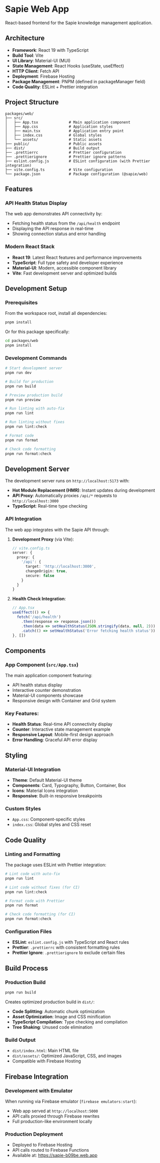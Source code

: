 # Sapie Web App

React-based frontend for the Sapie knowledge management application.

## Architecture

- **Framework**: React 19 with TypeScript
- **Build Tool**: Vite
- **UI Library**: Material-UI (MUI)
- **State Management**: React Hooks (useState, useEffect)
- **HTTP Client**: Fetch API
- **Deployment**: Firebase Hosting
- **Package Management**: PNPM (defined in packageManager field)
- **Code Quality**: ESLint + Prettier integration

## Project Structure

```
packages/web/
├── src/
│   ├── App.tsx              # Main application component
│   ├── App.css              # Application styles
│   ├── main.tsx             # Application entry point
│   ├── index.css            # Global styles
│   └── assets/              # Static assets
├── public/                  # Public assets
├── dist/                    # Build output
├── .prettierrc              # Prettier configuration
├── .prettierignore          # Prettier ignore patterns
├── eslint.config.js         # ESLint configuration (with Prettier integration)
├── vite.config.ts           # Vite configuration
└── package.json             # Package configuration (@sapie/web)
```

## Features

### API Health Status Display
The web app demonstrates API connectivity by:
- Fetching health status from the `/api/health` endpoint
- Displaying the API response in real-time
- Showing connection status and error handling

### Modern React Stack
- **React 19**: Latest React features and performance improvements
- **TypeScript**: Full type safety and developer experience
- **Material-UI**: Modern, accessible component library
- **Vite**: Fast development server and optimized builds

## Development Setup

### Prerequisites

From the workspace root, install all dependencies:
```bash
pnpm install
```

Or for this package specifically:
```bash
cd packages/web
pnpm install
```

### Development Commands

```bash
# Start development server
pnpm run dev

# Build for production
pnpm run build

# Preview production build
pnpm run preview

# Run linting with auto-fix
pnpm run lint

# Run linting without fixes
pnpm run lint:check

# Format code
pnpm run format

# Check code formatting
pnpm run format:check
```

## Development Server

The development server runs on `http://localhost:5173` with:
- **Hot Module Replacement (HMR)**: Instant updates during development
- **API Proxy**: Automatically proxies `/api/*` requests to `http://localhost:3000`
- **TypeScript**: Real-time type checking

### API Integration

The web app integrates with the Sapie API through:

1. **Development Proxy** (via Vite):
   ```typescript
   // vite.config.ts
   server: {
     proxy: {
       '/api': {
         target: 'http://localhost:3000',
         changeOrigin: true,
         secure: false
       }
     }
   }
   ```

2. **Health Check Integration**:
   ```typescript
   // App.tsx
   useEffect(() => {
     fetch('/api/health')
       .then(response => response.json())
       .then(data => setHealthStatus(JSON.stringify(data, null, 2)))
       .catch(() => setHealthStatus('Error fetching health status'))
   }, [])
   ```

## Components

### App Component (`src/App.tsx`)
The main application component featuring:
- API health status display
- Interactive counter demonstration
- Material-UI components showcase
- Responsive design with Container and Grid system

### Key Features:
- **Health Status**: Real-time API connectivity display
- **Counter**: Interactive state management example
- **Responsive Layout**: Mobile-first design approach
- **Error Handling**: Graceful API error display

## Styling

### Material-UI Integration
- **Theme**: Default Material-UI theme
- **Components**: Card, Typography, Button, Container, Box
- **Icons**: Material Icons integration
- **Responsive**: Built-in responsive breakpoints

### Custom Styles
- `App.css`: Component-specific styles
- `index.css`: Global styles and CSS reset

## Code Quality

### Linting and Formatting
The package uses ESLint with Prettier integration:

```bash
# Lint code with auto-fix
pnpm run lint

# Lint code without fixes (for CI)
pnpm run lint:check

# Format code with Prettier
pnpm run format

# Check code formatting (for CI)
pnpm run format:check
```

### Configuration Files
- **ESLint**: `eslint.config.js` with TypeScript and React rules
- **Prettier**: `.prettierrc` with consistent formatting rules
- **Prettier Ignore**: `.prettierignore` to exclude certain files

## Build Process

### Production Build
```bash
pnpm run build
```

Creates optimized production build in `dist/`:
- **Code Splitting**: Automatic chunk optimization
- **Asset Optimization**: Image and CSS minification
- **TypeScript Compilation**: Type checking and compilation
- **Tree Shaking**: Unused code elimination

### Build Output
- `dist/index.html`: Main HTML file
- `dist/assets/`: Optimized JavaScript, CSS, and images
- Compatible with Firebase Hosting

## Firebase Integration

### Development with Emulator
When running via Firebase emulator (`firebase emulators:start`):
- Web app served at `http://localhost:5000`
- API calls proxied through Firebase rewrites
- Full production-like environment locally

### Production Deployment
- Deployed to Firebase Hosting
- API calls routed to Firebase Functions
- Available at: https://sapie-b09be.web.app
